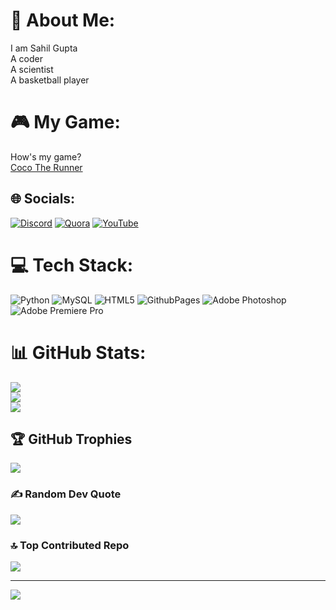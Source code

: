 # 💫 About Me:
I am Sahil Gupta <br>A coder<br>A scientist<br>A basketball player

# 🎮 My Game:
How's my game?<br>[Coco The Runner](https://prosahil.itch.io/coco-the-runner)


## 🌐 Socials:
[![Discord](https://img.shields.io/badge/Discord-%237289DA.svg?logo=discord&logoColor=white)](https://discord.gg/https://discord.gg/remjCCKW) [![Quora](https://img.shields.io/badge/Quora-%23B92B27.svg?logo=Quora&logoColor=white)](https://quora.com/profile/https://www.quora.com/profile/Sahil-2179?ch=17&oid=737396957&share=7ca41025&srid=GwoKf&target_type=user) [![YouTube](https://img.shields.io/badge/YouTube-%23FF0000.svg?logo=YouTube&logoColor=white)](https://www.youtube.com/@GodSahil)

# 💻 Tech Stack:
![Python](https://img.shields.io/badge/python-3670A0?style=for-the-badge&logo=python&logoColor=ffdd54) ![MySQL](https://img.shields.io/badge/mysql-%2300000f.svg?style=for-the-badge&logo=mysql&logoColor=white) ![HTML5](https://img.shields.io/badge/html5-%23E34F26.svg?style=for-the-badge&logo=html5&logoColor=white) ![GithubPages](https://img.shields.io/badge/github%20pages-121013?style=for-the-badge&logo=github&logoColor=white) ![Adobe Photoshop](https://img.shields.io/badge/adobe%20photoshop-%2331A8FF.svg?style=for-the-badge&logo=adobe%20photoshop&logoColor=white) ![Adobe Premiere Pro](https://img.shields.io/badge/Adobe%20Premiere%20Pro-9999FF.svg?style=for-the-badge&logo=Adobe%20Premiere%20Pro&logoColor=white)
# 📊 GitHub Stats:
![](https://github-readme-stats.vercel.app/api?username=KingSahil&theme=dark&hide_border=false&include_all_commits=true&count_private=true)<br/>
![](https://github-readme-streak-stats.herokuapp.com/?user=KingSahil&theme=dark&hide_border=false)<br/>
![](https://github-readme-stats.vercel.app/api/top-langs/?username=KingSahil&theme=dark&hide_border=false&include_all_commits=true&count_private=true&layout=compact)

## 🏆 GitHub Trophies
![](https://github-profile-trophy.vercel.app/?username=KingSahil&theme=radical&no-frame=false&no-bg=false&margin-w=4)

### ✍️ Random Dev Quote
![](https://quotes-github-readme.vercel.app/api?type=vetical&theme=radical)

### 🔝 Top Contributed Repo
![](https://github-contributor-stats.vercel.app/api?username=KingSahil&limit=5&theme=dark&combine_all_yearly_contributions=true)

---
[![](https://visitcount.itsvg.in/api?id=KingSahil&icon=0&color=0)](https://visitcount.itsvg.in)

<!-- Proudly created with GPRM ( https://gprm.itsvg.in ) -->

